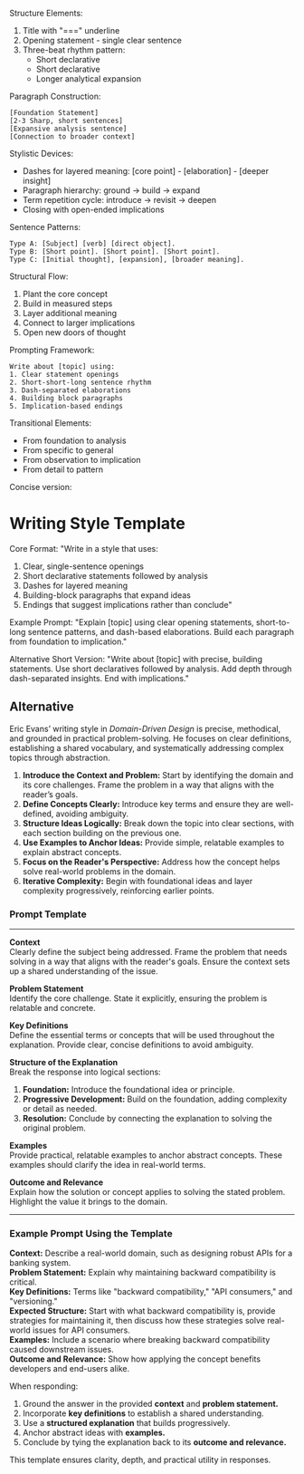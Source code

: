 
Structure Elements:
1. Title with "===" underline
2. Opening statement - single clear sentence
3. Three-beat rhythm pattern:
   - Short declarative 
   - Short declarative
   - Longer analytical expansion

Paragraph Construction:
```
[Foundation Statement]
[2-3 Sharp, short sentences]
[Expansive analysis sentence]
[Connection to broader context]
```

Stylistic Devices:
- Dashes for layered meaning: [core point] - [elaboration] - [deeper insight]
- Paragraph hierarchy: ground → build → expand
- Term repetition cycle: introduce → revisit → deepen
- Closing with open-ended implications

Sentence Patterns:
```
Type A: [Subject] [verb] [direct object].
Type B: [Short point]. [Short point]. [Short point].
Type C: [Initial thought], [expansion], [broader meaning].
```

Structural Flow:
1. Plant the core concept
2. Build in measured steps
3. Layer additional meaning
4. Connect to larger implications
5. Open new doors of thought

Prompting Framework:
```
Write about [topic] using:
1. Clear statement openings
2. Short-short-long sentence rhythm
3. Dash-separated elaborations
4. Building block paragraphs
5. Implication-based endings
```

Transitional Elements:
- From foundation to analysis
- From specific to general
- From observation to implication
- From detail to pattern


Concise version:

Writing Style Template
===

Core Format:
"Write in a style that uses:
1. Clear, single-sentence openings
2. Short declarative statements followed by analysis
3. Dashes for layered meaning
4. Building-block paragraphs that expand ideas
5. Endings that suggest implications rather than conclude"

Example Prompt:
"Explain [topic] using clear opening statements, short-to-long sentence patterns, and dash-based elaborations. Build each paragraph from foundation to implication."

Alternative Short Version:
"Write about [topic] with precise, building statements. Use short declaratives followed by analysis. Add depth through dash-separated insights. End with implications."

## Alternative

Eric Evans’ writing style in *Domain-Driven Design* is precise, methodical, and grounded in practical problem-solving. He focuses on clear definitions, establishing a shared vocabulary, and systematically addressing complex topics through abstraction. 

1. **Introduce the Context and Problem:** Start by identifying the domain and its core challenges. Frame the problem in a way that aligns with the reader’s goals.
2. **Define Concepts Clearly:** Introduce key terms and ensure they are well-defined, avoiding ambiguity.
3. **Structure Ideas Logically:** Break down the topic into clear sections, with each section building on the previous one.
4. **Use Examples to Anchor Ideas:** Provide simple, relatable examples to explain abstract concepts.
5. **Focus on the Reader's Perspective:** Address how the concept helps solve real-world problems in the domain.
6. **Iterative Complexity:** Begin with foundational ideas and layer complexity progressively, reinforcing earlier points.

### **Prompt Template**

---

**Context**  
Clearly define the subject being addressed. Frame the problem that needs solving in a way that aligns with the reader's goals. Ensure the context sets up a shared understanding of the issue.

**Problem Statement**  
Identify the core challenge. State it explicitly, ensuring the problem is relatable and concrete.

**Key Definitions**  
Define the essential terms or concepts that will be used throughout the explanation. Provide clear, concise definitions to avoid ambiguity.

**Structure of the Explanation**  
Break the response into logical sections:
1. **Foundation:** Introduce the foundational idea or principle.
2. **Progressive Development:** Build on the foundation, adding complexity or detail as needed.
3. **Resolution:** Conclude by connecting the explanation to solving the original problem.

**Examples**  
Provide practical, relatable examples to anchor abstract concepts. These examples should clarify the idea in real-world terms.

**Outcome and Relevance**  
Explain how the solution or concept applies to solving the stated problem. Highlight the value it brings to the domain.

---

### Example Prompt Using the Template

**Context:** Describe a real-world domain, such as designing robust APIs for a banking system.  
**Problem Statement:** Explain why maintaining backward compatibility is critical.  
**Key Definitions:** Terms like "backward compatibility," "API consumers," and "versioning."  
**Expected Structure:** Start with what backward compatibility is, provide strategies for maintaining it, then discuss how these strategies solve real-world issues for API consumers.  
**Examples:** Include a scenario where breaking backward compatibility caused downstream issues.  
**Outcome and Relevance:** Show how applying the concept benefits developers and end-users alike.  

When responding:

1. Ground the answer in the provided **context** and **problem statement.**  
2. Incorporate **key definitions** to establish a shared understanding.  
3. Use a **structured explanation** that builds progressively.  
4. Anchor abstract ideas with **examples.**  
5. Conclude by tying the explanation back to its **outcome and relevance.**  

This template ensures clarity, depth, and practical utility in responses.
